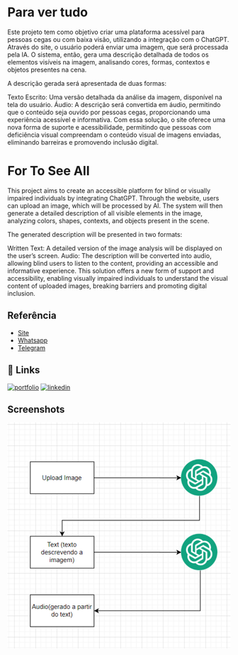 
# Para ver tudo

Este projeto tem como objetivo criar uma plataforma acessível para pessoas cegas ou com baixa visão, utilizando a integração com o ChatGPT. Através do site, o usuário poderá enviar uma imagem, que será processada pela IA. O sistema, então, gera uma descrição detalhada de todos os elementos visíveis na imagem, analisando cores, formas, contextos e objetos presentes na cena.

A descrição gerada será apresentada de duas formas:

Texto Escrito: Uma versão detalhada da análise da imagem, disponível na tela do usuário.
Áudio: A descrição será convertida em áudio, permitindo que o conteúdo seja ouvido por pessoas cegas, proporcionando uma experiência acessível e informativa.
Com essa solução, o site oferece uma nova forma de suporte e acessibilidade, permitindo que pessoas com deficiência visual compreendam o conteúdo visual de imagens enviadas, eliminando barreiras e promovendo inclusão digital.

# For To See All

This project aims to create an accessible platform for blind or visually impaired individuals by integrating ChatGPT. Through the website, users can upload an image, which will be processed by AI. The system will then generate a detailed description of all visible elements in the image, analyzing colors, shapes, contexts, and objects present in the scene.

The generated description will be presented in two formats:

Written Text: A detailed version of the image analysis will be displayed on the user’s screen.
Audio: The description will be converted into audio, allowing blind users to listen to the content, providing an accessible and informative experience.
This solution offers a new form of support and accessibility, enabling visually impaired individuals to understand the visual content of uploaded images, breaking barriers and promoting digital inclusion.



## Referência

 - [Site](https://awesomeopensource.com/project/elangosundar/awesome-README-templates)
 - [Whatsapp](https://github.com/matiassingers/awesome-readme)
 - [Telegram](https://bulldogjob.com/news/449-how-to-write-a-good-readme-for-your-github-project)

## 🔗 Links
[![portfolio](https://img.shields.io/badge/my_portfolio-000?style=for-the-badge&logo=ko-fi&logoColor=white)](https://fortoseeall.com/)
[![linkedin](https://img.shields.io/badge/linkedin-0A66C2?style=for-the-badge&logo=linkedin&logoColor=white)](https://www.linkedin.com/tomazalexandre)

## Screenshots

![Fluxo APP](/docs/assets/fluxo.png)

